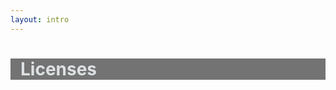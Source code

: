 ```yaml
---
layout: intro
---
```


<div class="ml-20">

# Licenses

</div>

<style>
  .slidev-layout {
    background-image: url('slides/ruphin-slides-open-source-workshop/images/legal.jpg');
    background-size: contain;
    background-repeat: no-repeat;
    background-position: center;
    background-clip: content-box;
  }

  h1 {
    color: #dde1e3 !important;
    background: #737373;
    padding-left: 1rem;
  }
</style>
